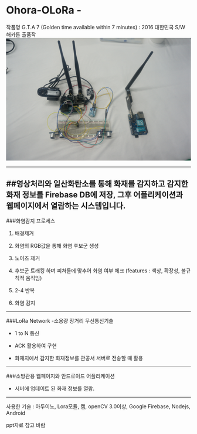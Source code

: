 # Ohora-OLoRa - 

작품명 G.T.A 7 (Golden time available within 7 minutes) : 2016 대한민국 S/W 해카톤 출품작
![](devices.jpeg)

---
##영상처리와 일산화탄소를 통해 화재를 감지하고 감지한 화재 정보를 Firebase DB에 저장, 그후 어플리케이션과 웹페이지에서 열람하는 시스템입니다.
---
###화염감지 프로세스

1. 배경제거

2. 화염의 RGB값을 통해 화염 후보군 생성
3. 노이즈 제거
4. 후보군 트래킹 하며 피쳐들에 맞추어 화염 여부 체크 (features : 색상, 확장성, 불규칙적 움직임)

5. 2-4 반복
6. 화염 감지

---
###LoRa Network
-소용량 장거리 무선통신기술
- 1 to N 통신 

- ACK 활용하여 구현
- 화재지에서 감지한 화재정보를 관공서 서버로 전송할 때 활용
---
###소방관용 웹페이지와 안드로이드 어플리케이션
 - 서버에 업데이트 된 화재 정보를 열람.
 
---
사용한 기술 : 아두이노, Lora모듈, 캠, openCV 3.0이상, Google Firebase, Nodejs, Android

ppt자료 참고 바람
